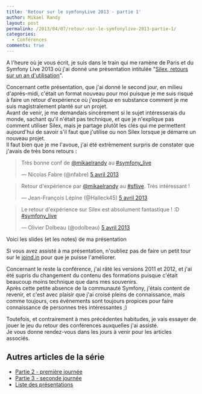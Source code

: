 ```yaml
---
title: 'Retour sur le symfonyLive 2013 - partie 1'
author: Mikael Randy
layout: post
permalink: /2013/04/07/retour-sur-le-symfonylive-2013-partie-1/
categories:
  - Conférences
comments: true
---
```


A l'heure où je vous écrit, je suis dans le train qui me ramène de Paris et du Symfony Live 2013 où j'ai donné une présentation intitulée "[Silex, retours sur un an d'utilisation](http://paris2013.live.symfony.com/speakers#session-904 "Silex, retour sur un an d'utilisation  - symfonyLive Paris 2013")".

Concernant cette présentation, que j'ai donné le second jour, en milieu d'après-midi, c'était un format nouveau pour moi puisque je me suis risqué à faire un retour d'expérience où j'explique en substance comment je me suis magistralement planté sur un projet.  
Avant de venir, je me demandais sincèrement si le sujet intéresserais du monde, sachant qu'il n'était pas technique, et que je n'explique pas comment utiliser Silex, mais je partage plutôt les clés qui me permettent aujourd'hui de savoir s'il faut que j'utilise ou non Silex lorsque je démarre un nouveau projet.  
Il faut bien que je me l'avoue, j'ai été extrèmement surpris de constater que j'avais de très bons retours :

<blockquote class="twitter-tweet" data-lang="fr"><p lang="fr" dir="ltr">Très bonne conf de <a href="https://twitter.com/mikaelrandy">@mikaelrandy</a> au <a href="https://twitter.com/hashtag/symfony_live?src=hash">#symfony_live</a></p>&mdash; Nicolas Fabre (@nfabre) <a href="https://twitter.com/nfabre/status/320160113463816192">5 avril 2013</a></blockquote>
<script async src="//platform.twitter.com/widgets.js" charset="utf-8"></script>
<blockquote class="twitter-tweet" data-lang="fr"><p lang="fr" dir="ltr">Retour d&#39;expérience par <a href="https://twitter.com/mikaelrandy">@mikaelrandy</a> au <a href="https://twitter.com/hashtag/sflive?src=hash">#sflive</a>. Très intéressant !</p>&mdash; Jean-François Lépine (@Halleck45) <a href="https://twitter.com/Halleck45/status/320153911765909504">5 avril 2013</a></blockquote>
<script async src="//platform.twitter.com/widgets.js" charset="utf-8"></script>
<blockquote class="twitter-tweet" data-lang="fr"><p lang="fr" dir="ltr">Le retour d&#39;expérience sur Silex est absolument fantastique ! :D <a href="https://twitter.com/hashtag/symfony_live?src=hash">#symfony_live</a></p>&mdash; Olivier Dolbeau (@odolbeau) <a href="https://twitter.com/odolbeau/status/320154991157469185">5 avril 2013</a></blockquote>
<script async src="//platform.twitter.com/widgets.js" charset="utf-8"></script>

Voici les slides (et les notes) de ma présentation

<script async class="speakerdeck-embed" data-id="d3f896307faa0130c3a512313d241e1b" data-ratio="0.888888888888889" src="//speakerdeck.com/assets/embed.js"></script>

Si vous avez assisté à ma présentation, n'oubliez pas de faire un petit tour sur le [joind.in](https://joind.in/talk/view/8533 "Joind.in Silex, retour sur un an d'expérience") pour que je puisse l'améliorer. 

Concernant le reste la conférence, j'ai râté les versions 2011 et 2012, et j'ai été supris du changement du contenu des formations puisque c'était beaucoup moins technique que dans mes souvenirs.  
Après cette petite absence de la communauté Symfony, j'étais content de revenir, et c'est avec plaisir que j'ai croisé pleins de connaissance, mais comme toujours, ces événements sont toujours propices pour faire connaissance de personnes très intéressantes ;) 

Toutefois, et contrairement à mes précédentes habitudes, je vais essayer de jouer le jeu du retour des conférences auxquelles j'ai assisté.  
Je vous donne rendez-vous dans les jours à venir pour les articles associés.

## Autres articles de la série

*   [Partie 2 - première journée](/2013/04/08/retour-sur-le-symfonylive-2013-partie-2-premiere-journee/)
*   [Partie 3 - seconde journée](/2013/04/11/retour-sur-le-symfonylive-2013-partie-3-seconde-journee/)
*   [Liste des présentations](https://gist.github.com/nfabre/5318630 "Liste présentation Symfony Live Paris 2013")
